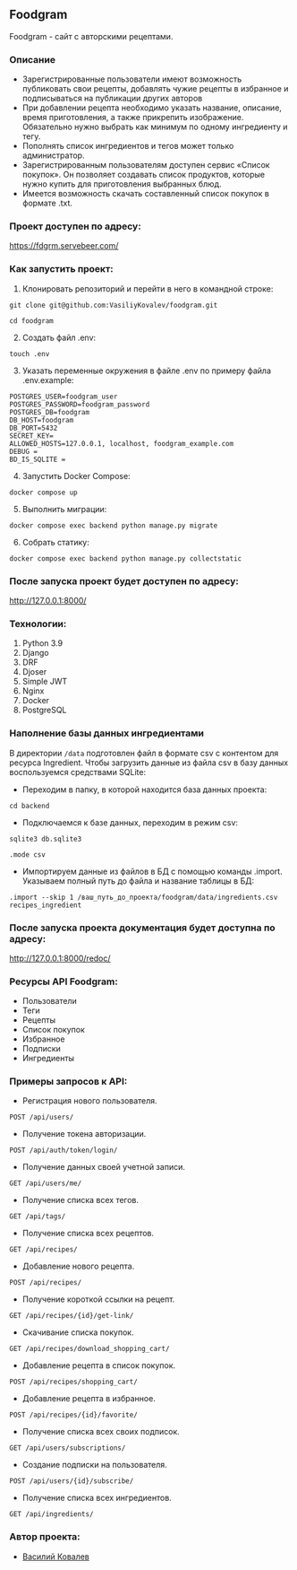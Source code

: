 ## Foodgram
Foodgram - сайт с авторскими рецептами.

### Описание
*  Зарегистрированные пользователи имеют возможность публиковать свои рецепты, добавлять чужие рецепты в избранное и подписываться на публикации других авторов
*  При добавлении рецепта необходимо указать название, описание, время приготовления, а также прикрепить изображение. Обязательно нужно выбрать как минимум по одному ингредиенту и тегу. 
*  Пополнять список ингредиентов и тегов может только администратор.
*  Зарегистрированным пользователям доступен сервис «Список покупок». Он позволяет создавать список продуктов, которые нужно купить для приготовления выбранных блюд.
*  Имеется возможность скачать составленный список покупок в формате .txt.

### Проект доступен по адресу:
https://fdgrm.servebeer.com/

### Как запустить проект:
1. Клонировать репозиторий и перейти в него в командной строке:

```
git clone git@github.com:VasiliyKovalev/foodgram.git
```

```
cd foodgram
```

2. Создать файл .env:

```
touch .env
```

3. Указать переменные окружения в файле .env по примеру файла .env.example:

```
POSTGRES_USER=foodgram_user
POSTGRES_PASSWORD=foodgram_password
POSTGRES_DB=foodgram
DB_HOST=foodgram
DB_PORT=5432
SECRET_KEY=
ALLOWED_HOSTS=127.0.0.1, localhost, foodgram_example.com
DEBUG = 
BD_IS_SQLITE =
```

4. Запустить Docker Compose:

```
docker compose up
```

5. Выполнить миграции:

```
docker compose exec backend python manage.py migrate
```

6. Собрать статику:

```
docker compose exec backend python manage.py collectstatic
```

### После запуска проект будет доступен по адресу:
http://127.0.0.1:8000/

### Технологии:
1. Python 3.9
2. Django
3. DRF
4. Djoser
5. Simple JWT
6. Nginx
7. Docker
8. PostgreSQL

### Наполнение базы данных ингредиентами
В директории ``` /data ``` подготовлен файл в формате csv с контентом для ресурса Ingredient.
Чтобы загрузить данные из файла csv в базу данных воспользуемся средствами SQLite:
* Переходим в папку, в которой находится база данных проекта:
```
cd backend
```
* Подключаемся к базе данных, переходим в режим csv:
```
sqlite3 db.sqlite3
```
```
.mode csv
```
* Импортируем данные из файлов в БД с помощью команды .import. Указываем полный путь до  файла и название таблицы в БД:
```
.import --skip 1 /ваш_путь_до_проекта/foodgram/data/ingredients.csv recipes_ingredient
```

### После запуска проекта документация будет доступна по адресу:
http://127.0.0.1:8000/redoc/

### Ресурсы API Foodgram:
* Пользователи
* Теги
* Рецепты
* Список покупок
* Избранное
* Подписки
* Ингредиенты

### Примеры запросов к API:
* Регистрация нового пользователя.
```
POST /api/users/
```
* Получение токена авторизации.
```
POST /api/auth/token/login/
```
* Получение данных своей учетной записи.
```
GET /api/users/me/
```
* Получение списка всех тегов.
```
GET /api/tags/
```
* Получение списка всех рецептов.
```
GET /api/recipes/
```
* Добавление нового рецепта.
```
POST /api/recipes/
```
* Получение короткой ссылки на рецепт.
```
GET /api/recipes/{id}/get-link/
```
* Скачивание списка покупок.
```
GET /api/recipes/download_shopping_cart/
```
* Добавление рецепта в список покупок.
```
POST /api/recipes/shopping_cart/
```
* Добавление рецепта в избранное.
```
POST /api/recipes/{id}/favorite/
```
* Получение списка всех своих подписок.
```
GET /api/users/subscriptions/
```
* Создание подписки на пользователя.
```
POST /api/users/{id}/subscribe/
```
* Получение списка всех ингредиентов.
```
GET /api/ingredients/
```

### Автор проекта:
*  [Василий Ковалев](https://github.com/VasiliyKovalev)
